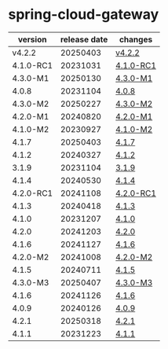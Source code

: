# spring-cloud-gateway	


|version|release date|changes|
|---|---|---|
|v4.2.2|20250403|[v4.2.2](./v4.2.2-20250403.md)|
|4.1.0-RC1|20231031|[4.1.0-RC1](./4.1.0-RC1-20231031.md)|
|4.3.0-M1|20250130|[4.3.0-M1](./4.3.0-M1-20250130.md)|
|4.0.8|20231104|[4.0.8](./4.0.8-20231104.md)|
|4.3.0-M2|20250227|[4.3.0-M2](./4.3.0-M2-20250227.md)|
|4.2.0-M1|20240820|[4.2.0-M1](./4.2.0-M1-20240820.md)|
|4.1.0-M2|20230927|[4.1.0-M2](./4.1.0-M2-20230927.md)|
|4.1.7|20250403|[4.1.7](./4.1.7-20250403.md)|
|4.1.2|20240327|[4.1.2](./4.1.2-20240327.md)|
|3.1.9|20231104|[3.1.9](./3.1.9-20231104.md)|
|4.1.4|20240530|[4.1.4](./4.1.4-20240530.md)|
|4.2.0-RC1|20241108|[4.2.0-RC1](./4.2.0-RC1-20241108.md)|
|4.1.3|20240418|[4.1.3](./4.1.3-20240418.md)|
|4.1.0|20231207|[4.1.0](./4.1.0-20231207.md)|
|4.2.0|20241203|[4.2.0](./4.2.0-20241203.md)|
|4.1.6|20241127|[4.1.6](./4.1.6-20241127.md)|
|4.2.0-M2|20241008|[4.2.0-M2](./4.2.0-M2-20241008.md)|
|4.1.5|20240711|[4.1.5](./4.1.5-20240711.md)|
|4.3.0-M3|20250407|[4.3.0-M3](./4.3.0-M3-20250407.md)|
|4.1.6|20241126|[4.1.6](./4.1.6-20241126.md)|
|4.0.9|20240126|[4.0.9](./4.0.9-20240126.md)|
|4.2.1|20250318|[4.2.1](./4.2.1-20250318.md)|
|4.1.1|20231223|[4.1.1](./4.1.1-20231223.md)|
